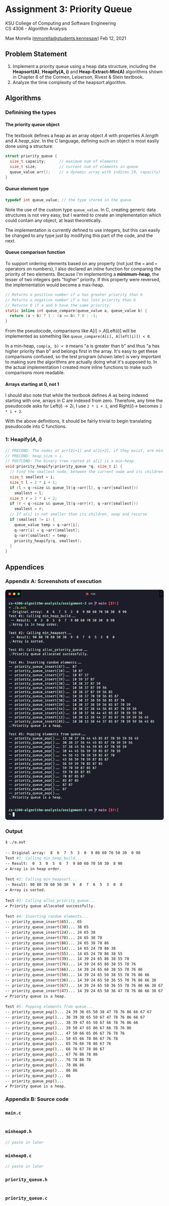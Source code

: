 # Assignment 3: Priority Queue

KSU College of Computing and Software Engineering<br>
CS 4306 - Algorithm Analysis

Mae Morella ([mmorella@students.kennesaw](mailto:mmorella@students.kennesaw))
Feb 12, 2021

## Problem Statement

1. Implement a priority queue using a heap data structure, including the **Heapsort(A)**, **Heapify(A, i)** and **Heap-Extract-Min(A)** algorithms shown in Chapter 6 of the Cormen, Leiserson, Rivest & Stein textbook.
2. Analyze the time complexity of the heapsort algorithm.

## Algorithms

### Definining the types

#### The priority queue object

The textbook defines a heap as an array object $A$ with properties $A.length$ and $A.heap\_size$. In the C language, defining such an object is most easily done using a structure:

```c
struct priority_queue {
  size_t capacity;      // maximum num of elements
  size_t size;          // current num of elements in queue
  queue_value arr[];    // a dynamic array with indices [0, capacity)
}
```

#### Queue element type

```c
typedef int queue_value; // the type stored in the queue
```

Note the use of the custom type `queue_value`. In C, creating generic data structures is not very easy, but I wanted to create an implementation which could contain any object, at least theoretically.

The implementation is currently defined to use integers, but this can easily be changed to any type just by modifying this part of the code, and the next.

#### Queue comparison function

To support ordering elements based on any property (not just the `>` and `<` operators on numbers), I also declared an inline function for comparing the priority of two elements. Because I'm implementing a **minimum-heap**, the lesser of two integers gets "higher" priority. If this property were reversed, the implementation would become a max-heap.

```c
// Returns a positive number if a has greater priority than b
// Returns a negative number if a has less priority than b
// Returns 0 if a and b have the same priority.
static inline int queue_compare(queue_value a, queue_value b) {
  return (a < b) ? 1 : (a == b) ? 0 : -1;
}
```

From the pseudocode, comparisons like $A[i] > A[\text{Left}(i)]$ will be implemented as something like `queue_compare(A[i], A[left(i)]) < 0`.

In a min-heap, `comp(a, b) < 0` means "a is greater than b" and thus "a has higher priority than b" and belongs first in the array. It's easy to get these comparisons confused, so the test program (shown later) is very important to making sure the algorithms are actually doing what it's supposed to. In the actual implementation I created more inline functions to make such comparisons more readable.

#### Arrays starting at 0, not 1

I should also note that while the textbook defines $A$ as being indexed starting with one, arrays in C are indexed from zero. Therefore, any time the pseudocode asks for $\text{Left}(i) \rightarrow 2i$, I use `2 * i + 1`, and $\text{Right}(i) \rightarrow$ becomes `2 * i + 2`.

With the above definitions, it should be fairly trivial to begin translating pseudocode into C functions.

### 1: $\text{Heapify}(A, i)$

```c
// PRECOND: The nodes at arr[2i+1] and a[2i+2], if they exist, are min-heaps.
// PRECOND: heap_size > i.
// POSTCOND: The binary tree rooted at a[i] is a min-heap.
void priority_heapify(priority_queue *q, size_t i) {
  // Find the smallest node, between the current node and its children
  size_t smallest = i;
  size_t l = 2 * i + 1;
  if (l < q->size && queue_lt(q->arr[l], q->arr[smallest]))
    smallest = l;
  size_t r = 2 * i + 2;
  if (r < q->size && queue_lt(q->arr[r], q->arr[smallest]))
    smallest = r;
  // If a[i] is not smaller than its children, swap and recurse
  if (smallest != i) {
    queue_value temp = q->arr[i];
    q->arr[i] = q->arr[smallest];
    q->arr[smallest] = temp;
    priority_heapify(q, smallest);
  }
}
```

###

## Appendices

### Appendix A: Screenshots of execution

![](scr-c.png)

### Output

```sh
$ ./a.out

-- Original array:  8  6  7  5  3  0  9 80 60 70 50 30  0 90
Test #1: Calling min_heap_build...
-- Result:  0  3  0  5  6  7  9 80 60 70 50 30  8 90
✔️ Array is in heap order.

Test #2: Calling min_heapsort...
-- Result: 90 80 70 60 50 30  9  8  7  6  5  3  0  0
✔️ Array is sorted.

Test #3: Calling alloc_priority_queue...
✔️ Priority queue allocated successfully.

Test #4: Inserting random elements...
-- priority_queue_insert(65)... 65
-- priority_queue_insert(38)... 38 65
-- priority_queue_insert(24)... 24 65 38
-- priority_queue_insert(78)... 24 65 38 78
-- priority_queue_insert(86)... 24 65 38 78 86
-- priority_queue_insert(14)... 14 65 24 78 86 38
-- priority_queue_insert(55)... 14 65 24 78 86 38 55
-- priority_queue_insert(39)... 14 39 24 65 86 38 55 78
-- priority_queue_insert(76)... 14 39 24 65 86 38 55 78 76
-- priority_queue_insert(66)... 14 39 24 65 66 38 55 78 76 86
-- priority_queue_insert(50)... 14 39 24 65 50 38 55 78 76 86 66
-- priority_queue_insert(36)... 14 39 24 65 50 36 55 78 76 86 66 38
-- priority_queue_insert(67)... 14 39 24 65 50 36 55 78 76 86 66 38 67
-- priority_queue_insert(47)... 14 39 24 65 50 36 47 78 76 86 66 38 67 55
✔️ Priority queue is a heap.

Test #5: Popping elements from queue...
-- priority_queue_pop()... 24 39 36 65 50 38 47 78 76 86 66 67 67
-- priority_queue_pop()... 36 39 38 65 50 67 47 78 76 86 66 67
-- priority_queue_pop()... 38 39 47 65 50 67 66 78 76 86 66
-- priority_queue_pop()... 39 50 47 65 86 67 66 78 76 86
-- priority_queue_pop()... 47 50 66 65 86 67 76 78 76
-- priority_queue_pop()... 50 65 66 78 86 67 76 78
-- priority_queue_pop()... 65 76 66 78 86 67 76
-- priority_queue_pop()... 66 76 67 78 86 67
-- priority_queue_pop()... 67 76 86 78 86
-- priority_queue_pop()... 76 78 86 78
-- priority_queue_pop()... 78 86 86
-- priority_queue_pop()... 86 86
-- priority_queue_pop()... 86
-- priority_queue_pop()...
✔️ Priority queue is a heap.
```

### Appendix B: Source code

### `main.c`

```c
```

### `minheap0.h`

```c
// paste in later
```

### `minheap0.c`

```c
// paste in later
```

### `priority_queue.h`

```c
```

### `priority_queue.c`

```c
```
